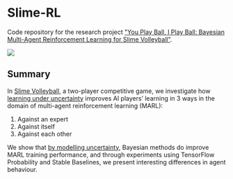 # Slime-RL

Code repository for the research project ["You Play Ball, I Play Ball: Bayesian Multi-Agent Reinforcement Learning for Slime Volleyball"](https://isteps.comp.nus.edu.sg/event/17th-steps/module/CS3244/project/4).

<img src="https://user-images.githubusercontent.com/27071473/96207264-5ed17700-0f9d-11eb-80e5-8baee2408895.png">

## Summary

In [Slime Volleyball](https://github.com/hardmaru/slimevolleygym), a two-player competitive game, we investigate how <ins>learning under uncertainty</ins> improves AI players’ learning in 3 ways in the domain of multi-agent reinforcement learning (MARL):

1. Against an expert
2. Against itself
3. Against each other

We show that <ins>by modelling uncertainty</ins>, Bayesian methods do improve MARL training performance, and through experiments using TensorFlow Probability and Stable Baselines, we present interesting differences in agent behaviour.
